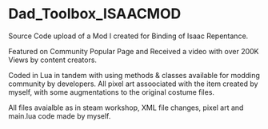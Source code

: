 # Dad_Toolbox_ISAACMOD

Source Code upload of a Mod I created for Binding of Isaac Repentance. 

Featured on Community Popular Page and Received a video with over 200K Views by content creators.

Coded in Lua in tandem with using methods & classes available for modding community by developers. All pixel art assoociated with the item created by myself, with some augmentations to the original costume files. 

All files avaialble as in steam workshop, XML file changes, pixel art and main.lua code made by myself.
